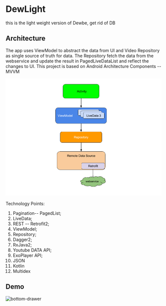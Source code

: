 # DewLight
this is the light weight version of Dewbe, get rid of DB
## Architecture
The app uses ViewModel to abstract the data from UI and Video Repository as single source of truth for data. 
The Repository fetch the data from the webservice and update the result in PagedLiveDataList and reflect the changes to UI. This project is based on Android Architecture Components -- MVVM

![](https://github.com/ed828a/DewNet/blob/master/archtiture-net.png)



Technology Points:
1. Pagination-- PagedList;
2. LiveData;
3. REST -- Retrofit2;
4. ViewModel;
5. Repository;
6. Dagger2;
7. RxJava2;
8. Youtube DATA API;
9. ExoPlayer API;
10. JSON 
11. Kotlin
12. Multidex

## **Demo**
![bottom-drawer](https://www.youtube.com/watch?v=T0GA10wVrLM&feature=youtu.be)
